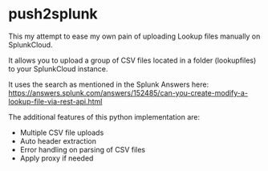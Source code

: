 # push2splunk

This my attempt to ease my own pain of uploading Lookup files manually on SplunkCloud.

It allows you to upload a group of CSV files located in a folder (lookupfiles) to your SplunkCloud instance. 


It uses the search as mentioned in the Splunk Answers here:
https://answers.splunk.com/answers/152485/can-you-create-modify-a-lookup-file-via-rest-api.html

The additional features of this python implementation are:
- Multiple CSV file uploads
- Auto header extraction
- Error handling on parsing of CSV files
- Apply proxy if needed